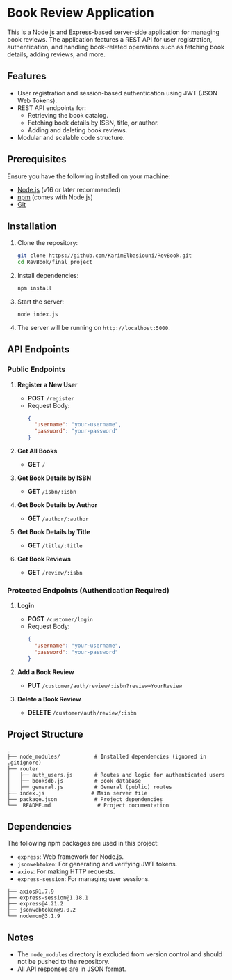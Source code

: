 # Book Review Application

This is a Node.js and Express-based server-side application for managing book reviews. The application features a REST API for user registration, authentication, and handling book-related operations such as fetching book details, adding reviews, and more.

## Features
- User registration and session-based authentication using JWT (JSON Web Tokens).
- REST API endpoints for:
  - Retrieving the book catalog.
  - Fetching book details by ISBN, title, or author.
  - Adding and deleting book reviews.
- Modular and scalable code structure.

## Prerequisites
Ensure you have the following installed on your machine:
- [Node.js](https://nodejs.org/) (v16 or later recommended)
- [npm](https://www.npmjs.com/) (comes with Node.js)
- [Git](https://git-scm.com/)

## Installation
1. Clone the repository:
   ```bash
   git clone https://github.com/KarimElbasiouni/RevBook.git
   cd RevBook/final_project
   ```

2. Install dependencies:
   ```bash
   npm install
   ```

3. Start the server:
   ```bash
   node index.js
   ```

4. The server will be running on `http://localhost:5000`.

## API Endpoints
### Public Endpoints
1. **Register a New User**
   - **POST** `/register`
   - Request Body:
     ```json
     {
       "username": "your-username",
       "password": "your-password"
     }
     ```

2. **Get All Books**
   - **GET** `/`

3. **Get Book Details by ISBN**
   - **GET** `/isbn/:isbn`

4. **Get Book Details by Author**
   - **GET** `/author/:author`

5. **Get Book Details by Title**
   - **GET** `/title/:title`

6. **Get Book Reviews**
   - **GET** `/review/:isbn`

### Protected Endpoints (Authentication Required)
1. **Login**
   - **POST** `/customer/login`
   - Request Body:
     ```json
     {
       "username": "your-username",
       "password": "your-password"
     }
     ```

2. **Add a Book Review**
   - **PUT** `/customer/auth/review/:isbn?review=YourReview`

3. **Delete a Book Review**
   - **DELETE** `/customer/auth/review/:isbn`

## Project Structure
```
.
├── node_modules/           # Installed dependencies (ignored in .gitignore)
├── router
│   ├── auth_users.js       # Routes and logic for authenticated users
│   ├── booksdb.js          # Book database
│   ├── general.js          # General (public) routes
├── index.js               # Main server file
├── package.json            # Project dependencies
└──  README.md               # Project documentation
```

## Dependencies
The following npm packages are used in this project:
- `express`: Web framework for Node.js.
- `jsonwebtoken`: For generating and verifying JWT tokens.
- `axios`: For making HTTP requests.
- `express-session`: For managing user sessions.
```
├── axios@1.7.9
├── express-session@1.18.1
├── express@4.21.2
├── jsonwebtoken@9.0.2
└── nodemon@3.1.9
```

## Notes
- The `node_modules` directory is excluded from version control and should not be pushed to the repository.
- All API responses are in JSON format.

